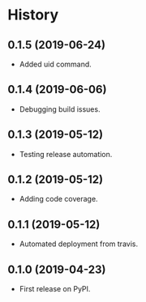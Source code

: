 # History


## 0.1.5 (2019-06-24)

* Added uid command.

## 0.1.4 (2019-06-06)

* Debugging build issues.

## 0.1.3 (2019-05-12)

* Testing release automation.

## 0.1.2 (2019-05-12)

* Adding code coverage.

## 0.1.1 (2019-05-12)

* Automated deployment from travis.

## 0.1.0 (2019-04-23)

* First release on PyPI.
